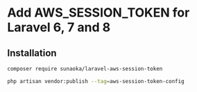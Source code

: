 # Add AWS_SESSION_TOKEN for Laravel 6, 7 and 8

## Installation

```bash
composer require sunaoka/laravel-aws-session-token
```

```bash
php artisan vendor:publish --tag=aws-session-token-config
```
